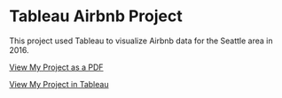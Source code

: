 
# Tableau Airbnb Project

This project used Tableau to visualize Airbnb data for the Seattle area in 2016.

[View My Project as a PDF](https://github.com/TKLUSSMANN/TableauAirbnb/blob/main/2016SeattleAirbnbs.pdf)

[View My Project in Tableau](https://prod-useast-a.online.tableau.com/t/dondadonda/views/AirBnBproject/2016SeattleAirbnbs)

